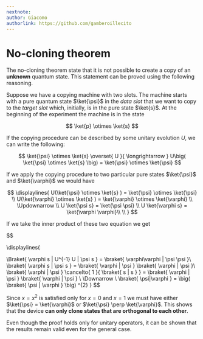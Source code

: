```yaml
---
nextnote: 
author: Giacomo
authorlink: https://github.com/gamberoillecito
---
```

# No-cloning theorem

The no-cloning theorem state that it is not possible to create a copy of an **unknown** quantum state. This statement can be proved using the following reasoning.

Suppose we have a copying machine with two slots. The machine starts with a pure quantum state $\ket{\psi}$ in the *data slot* that we want to copy to the *target slot* which, initially, is in the pure state $\ket{s}$. At the beginning of the experiment the machine is in the state 

$$
\ket{p} \otimes  \ket{s} 
$$

If the copying procedure can be described by some unitary evolution $U$, we can write the following: 

$$
\ket{\psi}  \otimes \ket{s} \overset{ U }{ \longrightarrow } U\big( \ket{\psi} \otimes \ket{s}  \big) = \ket{\psi} \otimes \ket{\psi} 
$$

If we apply the copying procedure to two particular pure states $\ket{\psi}$ and $\ket{\varphi}$ we would have 

$$
\displaylines{
U(\ket{\psi} \otimes \ket{s} ) = \ket{\psi} \otimes \ket{\psi} \\
U(\ket{\varphi} \otimes \ket{s} ) = \ket{\varphi} \otimes \ket{\varphi} \\
\Updownarrow \\
U \ket{\psi s} = \ket{\psi \psi} \\
U \ket{\varphi s}  = \ket{\varphi \varphi}\\
\\
}
$$

If we take the inner product of these two equation we get 

$$

\displaylines{

\Braket{ \varphi s | U^{-1} U | \psi s } = \braket{ \varphi\varphi | \psi \psi }\\ 
\braket{ \varphi s | \psi s } = \braket{ \varphi | \psi } \braket{ \varphi | \psi }\\
\braket{ \varphi | \psi } \cancelto{ 1 }{ \braket{ s | s }  } = \braket{ \varphi | \psi } \braket{ \varphi | \psi } 
\\
\Downarrow \\
\braket{ \psi|\varphi } = \big( \braket{ \psi | \varphi }  \big) ^{2}
}
$$

Since $x = x^{2}$ is satisfied only for $x=0$ and $x= 1$ we must have either $\ket{\psi} = \ket{\varphi}$ or $\ket{\psi} \perp \ket{\varphi}$. This shows that the device **can only clone states that are orthogonal to each other**.

Even though the proof holds only for unitary operators, it can be shown that the results remain valid even for the general case.

